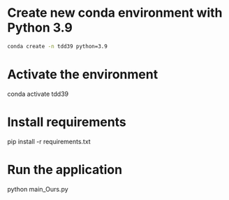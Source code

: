 # Create new conda environment with Python 3.9
```bash
conda create -n tdd39 python=3.9
```
# Activate the environment
conda activate tdd39

# Install requirements
pip install -r requirements.txt

# Run the application
python main_Ours.py
